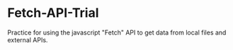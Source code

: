 # Fetch-API-Trial
Practice for using the javascript "Fetch" API to get data from local files and external APIs.
